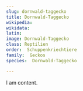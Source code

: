 ```yaml
---
slug: dornwald-taggecko
title: Dornwald-Taggecko
wikipedia: 
wikidata: 
latin:
image: Dornwald-Taggecko
class: Reptilien
order:  Schuppenkriechtiere
family:  Geckos
species:  Dornwald-Taggecko

---
```


I am content.
